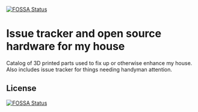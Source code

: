 [![FOSSA Status](https://app.fossa.io/api/projects/git%2Bgithub.com%2FHartmarken%2Fhouse.svg?type=shield)](https://app.fossa.io/projects/git%2Bgithub.com%2FHartmarken%2Fhouse?ref=badge_shield)

Issue tracker and open source hardware for my house
===================================================

Catalog of 3D printed parts used to fix up or otherwise enhance my house. Also
includes issue tracker for things needing handyman attention.


## License
[![FOSSA Status](https://app.fossa.io/api/projects/git%2Bgithub.com%2FHartmarken%2Fhouse.svg?type=large)](https://app.fossa.io/projects/git%2Bgithub.com%2FHartmarken%2Fhouse?ref=badge_large)